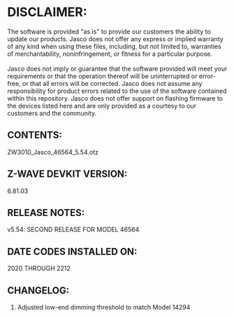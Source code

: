 # DISCLAIMER:
The software is provided "as is" to provide our customers the ability to update our products. Jasco does not offer any express or implied warranty of any kind when using these files, including, but not limited to, warranties of merchantability, noninfringement, or fitness for a particular purpose.<br>
<br>
Jasco does not imply or guarantee that the software provided will meet your requirements or that the operation thereof will be uninterrupted or error-free, or that all errors will be corrected. Jasco does not assume any responsibility for product errors related to the use of the software contained within this repository. Jasco does not offer support on flashing firmware to the devices listed here and are only provided as a courtesy to our customers and the community.

## CONTENTS:
ZW3010_Jasco_46564_5.54.otz

## Z-WAVE DEVKIT VERSION:
6.81.03

## RELEASE NOTES:
v5.54: SECOND RELEASE FOR MODEL 46564

## DATE CODES INSTALLED ON:
2020 THROUGH 2212

## CHANGELOG:
1. Adjusted low-end dimming threshold to match Model 14294